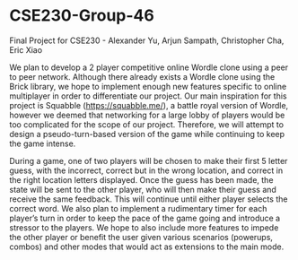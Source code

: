 # CSE230-Group-46
Final Project for CSE230 - Alexander Yu, Arjun Sampath, Christopher Cha, Eric Xiao


We plan to develop a 2 player competitive online Wordle clone using a peer to peer network. Although there already exists a Wordle clone using the Brick library, we hope to implement enough new features specific to online multiplayer in order to differentiate our project. Our main inspiration for this project is Squabble (https://squabble.me/), a battle royal version of Wordle, however we deemed that networking for a large lobby of players would be too complicated for the scope of our project. Therefore, we will attempt to design a pseudo-turn-based version of the game while continuing to keep the game intense. 

During a game, one of two players will be chosen to make their first 5 letter guess, with the incorrect, correct but in the wrong location, and correct in the right location letters displayed. Once the guess has been made, the state will be sent to the other player, who will then make their guess and receive the same feedback. This will continue until either player selects the correct word. We also plan to implement a rudimentary timer for each player’s turn in order to keep the pace of the game going and introduce a stressor to the players. We hope to also include more features to impede the other player or benefit the user given various scenarios (powerups, combos) and other modes that would act as extensions to the main mode.
